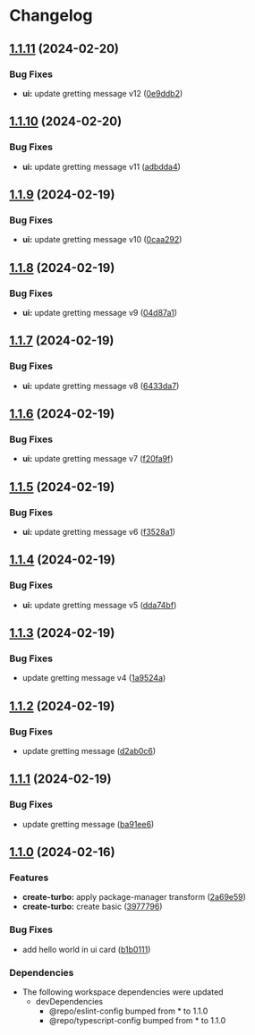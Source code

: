 # Changelog

## [1.1.11](https://github.com/0xdbe/turborepo-test/compare/ui-v1.1.10...ui-v1.1.11) (2024-02-20)


### Bug Fixes

* **ui:** update gretting message v12 ([0e9ddb2](https://github.com/0xdbe/turborepo-test/commit/0e9ddb2af31f682d0f597fd2a3dc86d9c4e48d52))

## [1.1.10](https://github.com/0xdbe/turborepo-test/compare/ui-v1.1.9...ui-v1.1.10) (2024-02-20)


### Bug Fixes

* **ui:** update gretting message v11 ([adbdda4](https://github.com/0xdbe/turborepo-test/commit/adbdda44216cab6cb1dd3f271f238f5784e61e54))

## [1.1.9](https://github.com/0xdbe/turborepo-test/compare/ui-v1.1.8...ui-v1.1.9) (2024-02-19)


### Bug Fixes

* **ui:** update gretting message v10 ([0caa292](https://github.com/0xdbe/turborepo-test/commit/0caa292dc22fb2b54d3087dd0cb59384ed529173))

## [1.1.8](https://github.com/0xdbe/turborepo-test/compare/ui-v1.1.7...ui-v1.1.8) (2024-02-19)


### Bug Fixes

* **ui:** update gretting message v9 ([04d87a1](https://github.com/0xdbe/turborepo-test/commit/04d87a16679824995c7ae9ffa9ff0faf5602aaec))

## [1.1.7](https://github.com/0xdbe/turborepo-test/compare/ui-v1.1.6...ui-v1.1.7) (2024-02-19)


### Bug Fixes

* **ui:** update gretting message v8 ([6433da7](https://github.com/0xdbe/turborepo-test/commit/6433da7e37cfb326f0dd1ed792453c54f160ee76))

## [1.1.6](https://github.com/0xdbe/turborepo-test/compare/ui-v1.1.5...ui-v1.1.6) (2024-02-19)


### Bug Fixes

* **ui:** update gretting message v7 ([f20fa9f](https://github.com/0xdbe/turborepo-test/commit/f20fa9f3bdadef92976b48c265e5f2471e60d44d))

## [1.1.5](https://github.com/0xdbe/turborepo-test/compare/ui-v1.1.4...ui-v1.1.5) (2024-02-19)


### Bug Fixes

* **ui:** update gretting message v6 ([f3528a1](https://github.com/0xdbe/turborepo-test/commit/f3528a1b76aa22b9d1c5c89cf25f32d1195668b6))

## [1.1.4](https://github.com/0xdbe/turborepo-test/compare/ui-v1.1.3...ui-v1.1.4) (2024-02-19)


### Bug Fixes

* **ui:** update gretting message v5 ([dda74bf](https://github.com/0xdbe/turborepo-test/commit/dda74bff55c9c1c116412f1c51ae016310b27ee8))

## [1.1.3](https://github.com/0xdbe/turborepo-test/compare/ui-v1.1.2...ui-v1.1.3) (2024-02-19)


### Bug Fixes

* update gretting message v4 ([1a9524a](https://github.com/0xdbe/turborepo-test/commit/1a9524ae7ed658618a0cf3edb6c8a1dbe2da5051))

## [1.1.2](https://github.com/0xdbe/turborepo-test/compare/ui-v1.1.1...ui-v1.1.2) (2024-02-19)


### Bug Fixes

* update gretting message ([d2ab0c6](https://github.com/0xdbe/turborepo-test/commit/d2ab0c64341954d5387736de3263f8d6a21eb12b))

## [1.1.1](https://github.com/0xdbe/turborepo-test/compare/ui-v1.1.0...ui-v1.1.1) (2024-02-19)


### Bug Fixes

* update gretting message ([ba91ee6](https://github.com/0xdbe/turborepo-test/commit/ba91ee6bee602f4bcfafd95970aff99d86bac1d4))

## [1.1.0](https://github.com/0xdbe/turborepo-test/compare/ui-v1.0.0...ui-v1.1.0) (2024-02-16)


### Features

* **create-turbo:** apply package-manager transform ([2a69e59](https://github.com/0xdbe/turborepo-test/commit/2a69e594ef9b177eb1a452d66f73e0dd4c9b82e4))
* **create-turbo:** create basic ([3977796](https://github.com/0xdbe/turborepo-test/commit/39777960ef9afa7f1160f8da8e6c7132f03db137))


### Bug Fixes

* add hello world in ui card ([b1b0111](https://github.com/0xdbe/turborepo-test/commit/b1b01114dae3dd2a106f70be5be380c3b8f7cc33))


### Dependencies

* The following workspace dependencies were updated
  * devDependencies
    * @repo/eslint-config bumped from * to 1.1.0
    * @repo/typescript-config bumped from * to 1.1.0
